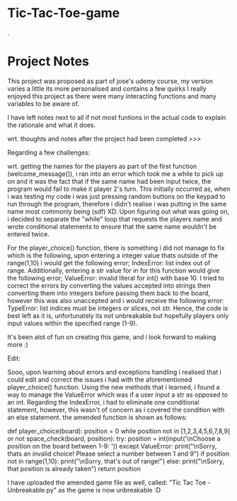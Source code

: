 # Tic-Tac-Toe-game
.
# Project Notes

This project was proposed as part of jose's udemy course, my version varies a little its more personalised and contains a few quirks
I really enjoyed this project as there were many interacting functions and many variables to be aware of.

I have left notes next to all if not most funtions in the actual code to explain the rationale and what it does.

wrt. thoughts and notes after the project had been completed >>>

Regarding a few challenges:

wrt. getting the names for the players as part of the first function (welcome_message()), i ran into an error which took me a while to pick up on
and it was the fact that if the same name had been input twice, the program would fail to make it player 2's turn. This initially occurred as,
when i was testing my code i was just pressing random buttons on the keypad to run through the program, therefore i didn't realise i was putting in
the same name most commonly being (sdf) XD. Upon figuring out what was going on, i decided to separate the "while" loop that requests the players
name and wrote conditional statements to ensure that the same name wouldn't be entered twice.

For the player_choice() function, there is something i did not manage to fix which is the following, upon entering a integer value thats outside of the
range(1,10) i would get the following error; IndexError: list index out of range. Additionally, entering a str value for in for this function would
give the following error; ValueError: invalid literal for int() with base 10. I tried to correct the errors by converting the values accepted into strings
then converting them into integers before passing them back to the board, however this was also unaccepted and i would receive the following error: 
TypeError: list indices must be integers or slices, not str. Hence, the code is best left as it is, unfortunately its not unbreakable but hopefully
players only input values within the specified range (1-9).

It's been alot of fun on creating this game, and i look forward to making more :)



Edit:

Sooo, upon learning about errors and exceptions handling i realised that i could edit and correct the issues i had with the aforementioned player_choice() function.
Using the new methods that i learned, i found a way to manage the ValueError which was if a user input a str as opposed to an int.
Regarding the IndexError, i had to eliminate one conditional statement, however, this wasn't of concern as i covered the condition with an else statement.
the amended function is shown as follows:

  def player_choice(board):
    position = 0
    while position not in [1,2,3,4,5,6,7,8,9] or not space_check(board, position):
        try:
            position = int(input('\nChoose a position on the board between 1-9: '))
        except ValueError:
            print("\nSorry, thats an invalid choice! Please select a number between 1 and 9")
        if position not in range(1,10):
            print("\nSorry, that's out of range!")
        else:
            print("\nSorry, that position is already taken")
    return position
    
I have uploaded the amended game file as well, called: "Tic Tac Toe - Unbreakable.py" as the game is now unbreakable :D
